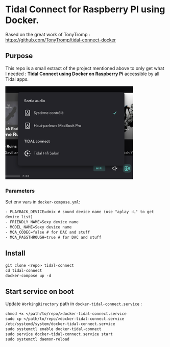 # Tidal Connect for Raspberry PI using Docker.
Based on the great work of TonyTromp : https://github.com/TonyTromp/tidal-connect-docker

## Purpose
This repo is a small extract of the project mentioned above to only get what I needed : **Tidal Connect using Docker on Raspberry Pi** accessible by all Tidal apps.

<img src="https://github.com/cstaelen/docker-tidal-connect/blob/main/capture/capture-tidal.png?raw=true" width="400" />

### Parameters

Set env vars in `docker-compose.yml`:

```
- PLAYBACK_DEVICE=dmix # sound device name (use "aplay -L" to get device list)
- FRIENDLY_NAME=Sexy device name
- MODEL_NAME=Sexy device name
- MQA_CODEC=false # for DAC and stuff
- MQA_PASSTHROUGH=true # for DAC and stuff
```

## Install

```
git clone <repo> tidal-connect
cd tidal-connect
docker-compose up -d
```

## Start service on boot

Update `WorkingDirectory` path in `docker-tidal-connect.service` :
```
chmod +x </path/to/repo/>docker-tidal-connect.service
sudo cp </path/to/repo/>docker-tidal-connect.service /etc/systemd/system/docker-tidal-connect.service
sudo systemctl enable docker-tidal-connect
sudo service docker-tidal-connect.service start 
sudo systemctl daemon-reload
```